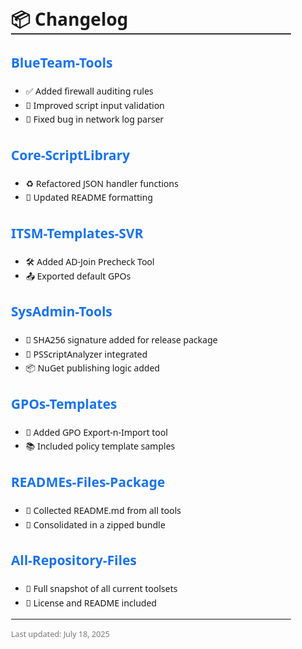 <div id="changelog" style="font-family:Segoe UI, sans-serif; line-height:1.6; max-width:800px; margin:auto; padding:2em;">
  <h1 style="border-bottom: 2px solid #333;">📦 Changelog</h1>

  <section>
    <h2 style="color:#1a73e8;">BlueTeam-Tools</h2>
    <ul>
      <li>✅ Added firewall auditing rules</li>
      <li>🧠 Improved script input validation</li>
      <li>🐞 Fixed bug in network log parser</li>
    </ul>
  </section>

  <section>
    <h2 style="color:#1a73e8;">Core-ScriptLibrary</h2>
    <ul>
      <li>♻️ Refactored JSON handler functions</li>
      <li>📄 Updated README formatting</li>
    </ul>
  </section>

  <section>
    <h2 style="color:#1a73e8;">ITSM-Templates-SVR</h2>
    <ul>
      <li>🛠️ Added AD-Join Precheck Tool</li>
      <li>📤 Exported default GPOs</li>
    </ul>
  </section>

  <section>
    <h2 style="color:#1a73e8;">SysAdmin-Tools</h2>
    <ul>
      <li>🔐 SHA256 signature added for release package</li>
      <li>🧪 PSScriptAnalyzer integrated</li>
      <li>📦 NuGet publishing logic added</li>
    </ul>
  </section>

  <section>
    <h2 style="color:#1a73e8;">GPOs-Templates</h2>
    <ul>
      <li>🧰 Added GPO Export-n-Import tool</li>
      <li>📚 Included policy template samples</li>
    </ul>
  </section>

  <section>
    <h2 style="color:#1a73e8;">READMEs-Files-Package</h2>
    <ul>
      <li>📝 Collected README.md from all tools</li>
      <li>📁 Consolidated in a zipped bundle</li>
    </ul>
  </section>

  <section>
    <h2 style="color:#1a73e8;">All-Repository-Files</h2>
    <ul>
      <li>📂 Full snapshot of all current toolsets</li>
      <li>🔖 License and README included</li>
    </ul>
  </section>

  <hr />
  <p style="font-size:0.9em;color:#777;">Last updated: July 18, 2025</p>
</div>

